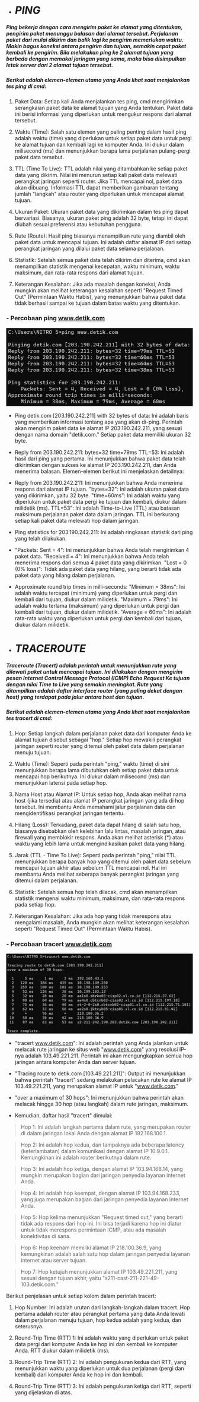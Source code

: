 - # _PING_

##### Ping bekerja dengan cara mengirim paket ke alamat yang ditentukan, pengirim paket menunggu balasan dari alamat tersebut. Perjalanan paket dari mulai dikirim dan balik lagi ke pengirim memerlukan waktu. Makin bagus koneksi antara pengirim dan tujuan, semakin cepat paket kembali ke pengirim. Bila melakukan ping ke 2 alamat tujuan yang berbeda dengan memakai jaringan yang sama, maka bisa disimpulkan letak server dari 2 alamat tujuan tersebut.

##### Berikut adalah elemen-elemen utama yang Anda lihat saat menjalankan tes ping di cmd:

1. Paket Data: Setiap kali Anda menjalankan tes ping, cmd mengirimkan serangkaian paket data ke alamat tujuan yang Anda tentukan. Paket data ini berisi informasi yang diperlukan untuk mengukur respons dari alamat tersebut.

2. Waktu (Time): Salah satu elemen yang paling penting dalam hasil ping adalah waktu (time) yang diperlukan untuk setiap paket data untuk pergi ke alamat tujuan dan kembali lagi ke komputer Anda. Ini diukur dalam milisecond (ms) dan menunjukkan berapa lama perjalanan pulang-pergi paket data tersebut.

3. TTL (Time To Live): TTL adalah nilai yang ditambahkan ke setiap paket data yang dikirim. Nilai ini menurun setiap kali paket data melewati perangkat jaringan seperti router. Jika TTL mencapai nol, paket data akan dibuang. Informasi TTL dapat memberikan gambaran tentang jumlah "langkah" atau router yang diperlukan untuk mencapai alamat tujuan.

4. Ukuran Paket: Ukuran paket data yang dikirimkan dalam tes ping dapat bervariasi. Biasanya, ukuran paket ping adalah 32 byte, tetapi ini dapat diubah sesuai preferensi atau kebutuhan pengguna.

5. Rute (Route): Hasil ping biasanya menampilkan rute yang diambil oleh paket data untuk mencapai tujuan. Ini adalah daftar alamat IP dari setiap perangkat jaringan yang dilalui paket data selama perjalanan.

6. Statistik: Setelah semua paket data telah dikirim dan diterima, cmd akan menampilkan statistik mengenai kecepatan, waktu minimum, waktu maksimum, dan rata-rata respons dari alamat tujuan.

7. Keterangan Kesalahan: Jika ada masalah dengan koneksi, Anda mungkin akan melihat keterangan kesalahan seperti "Request Timed Out" (Permintaan Waktu Habis), yang menunjukkan bahwa paket data tidak berhasil sampai ke tujuan dalam batas waktu yang ditentukan.

### - Percobaan ping www.detik.com

![ping](https://github.com/qiau/Konsep-Jaringan/blob/main/assets/pingminggu%207.png)

- Ping detik.com [203.190.242.211] with 32 bytes of data: Ini adalah baris yang memberikan informasi tentang apa yang akan di-ping. Perintah akan mengirim paket data ke alamat IP 203.190.242.211, yang sesuai dengan nama domain "detik.com." Setiap paket data memiliki ukuran 32 byte.

- Reply from 203.190.242.211: bytes=32 time=79ms TTL=53: Ini adalah hasil dari ping yang pertama. Ini menunjukkan bahwa paket data telah dikirimkan dengan sukses ke alamat IP 203.190.242.211, dan Anda menerima balasan. Elemen-elemen berikut ini menjelaskan detailnya:

- Reply from 203.190.242.211: Ini menunjukkan bahwa Anda menerima respons dari alamat IP tujuan. "bytes=32": Ini adalah ukuran paket data yang dikirimkan, yaitu 32 byte. "time=60ms": Ini adalah waktu yang diperlukan untuk paket data pergi ke tujuan dan kembali, diukur dalam milidetik (ms). TTL=53": Ini adalah Time-to-Live (TTL) atau batasan maksimum perjalanan paket data dalam jaringan. TTL ini berkurang setiap kali paket data melewati hop dalam jaringan.

- Ping statistics for 203.190.242.211: Ini adalah ringkasan statistik dari ping yang telah dilakukan.

- "Packets: Sent = 4": Ini menunjukkan bahwa Anda telah mengirimkan 4 paket data. "Received = 4": Ini menunjukkan bahwa Anda telah menerima respons dari semua 4 paket data yang dikirimkan. "Lost = 0 (0% loss)": Tidak ada paket data yang hilang, yang berarti tidak ada paket data yang hilang dalam perjalanan.

- Approximate round trip times in milli-seconds:
  "Minimum = 38ms": Ini adalah waktu tercepat (minimum) yang diperlukan untuk pergi dan kembali dari tujuan, diukur dalam milidetik.
  "Maximum = 79ms": Ini adalah waktu terlama (maksimum) yang diperlukan untuk pergi dan kembali dari tujuan, diukur dalam milidetik. "Average = 60ms": Ini adalah rata-rata waktu yang diperlukan untuk pergi dan kembali dari tujuan, diukur dalam milidetik.

- # _TRACEROUTE_

##### Traceroute (Tracert) adalah perintah untuk menunjukkan rute yang dilewati paket untuk mencapai tujuan. Ini dilakukan dengan mengirim pesan Internet Control Message Protocol (ICMP) Echo Request Ke tujuan dengan nilai Time to Live yang semakin meningkat. Rute yang ditampilkan adalah daftar interface router (yang paling dekat dengan host) yang terdapat pada jalur antara host dan tujuan.

##### Berikut adalah elemen-elemen utama yang Anda lihat saat menjalankan tes tracert di cmd:

1. Hop: Setiap langkah dalam perjalanan paket data dari komputer Anda ke alamat tujuan disebut sebagai "hop." Setiap hop mewakili perangkat jaringan seperti router yang ditemui oleh paket data dalam perjalanan menuju tujuan.

2. Waktu (Time): Seperti pada perintah "ping," waktu (time) di sini menunjukkan berapa lama dibutuhkan oleh setiap paket data untuk mencapai hop berikutnya. Ini diukur dalam milisecond (ms) dan menunjukkan latensi pada setiap hop.

3. Nama Host atau Alamat IP: Untuk setiap hop, Anda akan melihat nama host (jika tersedia) atau alamat IP perangkat jaringan yang ada di hop tersebut. Ini membantu Anda memahami jalur perjalanan data dan mengidentifikasi perangkat jaringan tertentu.

4. Hilang (Loss): Terkadang, paket data dapat hilang di salah satu hop, biasanya disebabkan oleh kelebihan lalu lintas, masalah jaringan, atau firewall yang memblokir respons. Anda akan melihat asterisk (\*) atau waktu yang lebih lama untuk mengindikasikan paket data yang hilang.

5. Jarak (TTL - Time To Live): Seperti pada perintah "ping," nilai TTL menunjukkan berapa banyak hop yang ditemui oleh paket data sebelum mencapai tujuan akhir atau sebelum TTL mencapai nol. Hal ini membantu Anda melihat seberapa banyak perangkat jaringan yang ditemui dalam perjalanan.

6. Statistik: Setelah semua hop telah dilacak, cmd akan menampilkan statistik mengenai waktu minimum, maksimum, dan rata-rata respons pada setiap hop.

7. Keterangan Kesalahan: Jika ada hop yang tidak merespons atau mengalami masalah, Anda mungkin akan melihat keterangan kesalahan seperti "Request Timed Out" (Permintaan Waktu Habis).

### - Percobaan tracert www.detik.com

![tracert](https://github.com/qiau/Konsep-Jaringan/blob/main/assets/tracertminggu7.png)

- "tracert www.detik.com": Ini adalah perintah yang Anda jalankan untuk melacak rute jaringan ke situs web "www.detik.com" yang resolusi IP-nya adalah 103.49.221.211. Perintah ini akan mengungkapkan semua hop jaringan antara komputer Anda dan server tujuan.

- "Tracing route to detik.com [103.49.221.211]": Output ini menunjukkan bahwa perintah "tracert" sedang melakukan pelacakan rute ke alamat IP 103.49.221.211, yang merupakan alamat IP untuk "www.detik.com."

- "over a maximum of 30 hops": Ini menunjukkan bahwa perintah akan melacak hingga 30 hop (atau langkah) dalam rute jaringan, maksimum.

- Kemudian, daftar hasil "tracert" dimulai:

> Hop 1: Ini adalah langkah pertama dalam rute, yang merupakan router di dalam jaringan lokal Anda dengan alamat IP 192.168.100.1.

> Hop 2: Ini adalah hop kedua, dan tampaknya ada beberapa latency (keterlambatan) dalam komunikasi dengan alamat IP 10.9.0.1. Kemungkinan ini adalah router berikutnya dalam rute.

> Hop 3: Ini adalah hop ketiga, dengan alamat IP 103.94.168.14, yang mungkin merupakan bagian dari jaringan penyedia layanan internet Anda.

> Hop 4: Ini adalah hop keempat, dengan alamat IP 103.94.168.233, yang juga merupakan bagian dari jaringan penyedia layanan internet Anda.

> Hop 5: Hop kelima menunjukkan "Request timed out," yang berarti tidak ada respons dari hop ini. Ini bisa terjadi karena hop ini diatur untuk tidak merespons permintaan ICMP, atau ada masalah konektivitas di sana.

> Hop 6: Hop keenam memiliki alamat IP 218.100.36.9, yang kemungkinan adalah salah satu hop dalam jaringan penyedia layanan internet atau server tujuan.

> Hop 7: Hop ketujuh menunjukkan alamat IP 103.49.221.211, yang sesuai dengan tujuan akhir, yaitu "s211-cast-211-221-49-103.detik.com."

Berikut penjelasan untuk setiap kolom dalam perintah tracert:

1. Hop Number: Ini adalah urutan dari langkah-langkah dalam tracert. Hop pertama adalah router atau perangkat pertama yang data Anda lewati dalam perjalanan menuju tujuan, hop kedua adalah yang kedua, dan seterusnya.

2. Round-Trip Time (RTT) 1: Ini adalah waktu yang diperlukan untuk paket data pergi dari komputer Anda ke hop ini dan kembali ke komputer Anda. RTT diukur dalam milidetik (ms).

3. Round-Trip Time (RTT) 2: Ini adalah pengukuran kedua dari RTT, yang menunjukkan waktu yang diperlukan untuk dua perjalanan (pergi dan kembali) dari komputer Anda ke hop ini dan kembali.

4. Round-Trip Time (RTT) 3: Ini adalah pengukuran ketiga dari RTT, seperti yang dijelaskan di atas.

